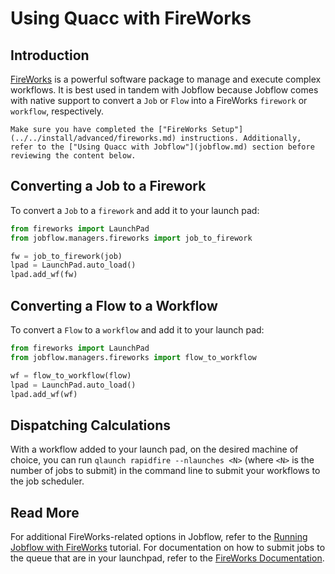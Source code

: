 # Using Quacc with FireWorks

## Introduction

[FireWorks](https://materialsproject.github.io/fireworks/) is a powerful software package to manage and execute complex workflows. It is best used in tandem with Jobflow because Jobflow comes with native support to convert a `Job` or `Flow` into a FireWorks `firework` or `workflow`, respectively.

```{hint}
Make sure you have completed the ["FireWorks Setup"](../../install/advanced/fireworks.md) instructions. Additionally, refer to the ["Using Quacc with Jobflow"](jobflow.md) section before reviewing the content below.
```

## Converting a Job to a Firework

To convert a `Job` to a `firework` and add it to your launch pad:

```python
from fireworks import LaunchPad
from jobflow.managers.fireworks import job_to_firework

fw = job_to_firework(job)
lpad = LaunchPad.auto_load()
lpad.add_wf(fw)
```

## Converting a Flow to a Workflow

To convert a `Flow` to a `workflow` and add it to your launch pad:

```python
from fireworks import LaunchPad
from jobflow.managers.fireworks import flow_to_workflow

wf = flow_to_workflow(flow)
lpad = LaunchPad.auto_load()
lpad.add_wf(wf)
```

## Dispatching Calculations

With a workflow added to your launch pad, on the desired machine of choice, you can run `qlaunch rapidfire --nlaunches <N>` (where `<N>` is the number of jobs to submit) in the command line to submit your workflows to the job scheduler.

## Read More

For additional FireWorks-related options in Jobflow, refer to the [Running Jobflow with FireWorks](https://materialsproject.github.io/jobflow/tutorials/8-fireworks.html) tutorial. For documentation on how to submit jobs to the queue that are in your launchpad, refer to the [FireWorks Documentation](https://materialsproject.github.io/fireworks/queue_tutorial.html#submit-a-job).
